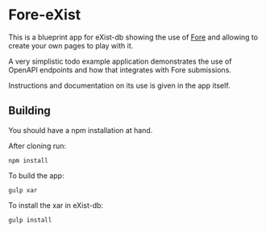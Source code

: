 # Fore-eXist

This is a blueprint app for eXist-db showing the use of [Fore](https://github.com/Jinntec/Fore) and allowing to
create your own pages to play with it.

A very simplistic todo example application demonstrates the use of OpenAPI endpoints
and how that integrates with Fore submissions.

Instructions and documentation on its use is given in the app itself.

## Building

You should have a npm installation at hand.

After cloning run:
```
npm install
```

To build the app:
```
gulp xar
```

To install the xar in eXist-db:
```
gulp install
```

